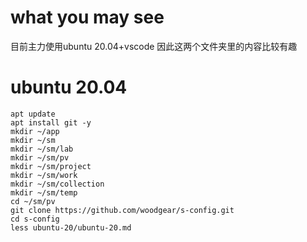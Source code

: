 # what you may see
目前主力使用ubuntu 20.04+vscode 因此这两个文件夹里的内容比较有趣
# ubuntu 20.04
```
apt update
apt install git -y
mkdir ~/app
mkdir ~/sm
mkdir ~/sm/lab
mkdir ~/sm/pv
mkdir ~/sm/project
mkdir ~/sm/work
mkdir ~/sm/collection
mkdir ~/sm/temp
cd ~/sm/pv 
git clone https://github.com/woodgear/s-config.git
cd s-config
less ubuntu-20/ubuntu-20.md
```